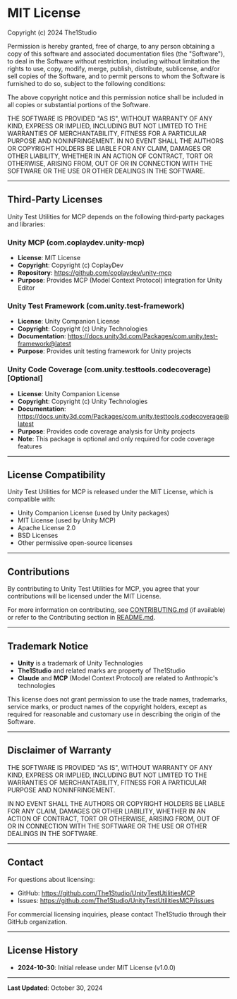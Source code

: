 # MIT License

Copyright (c) 2024 The1Studio

Permission is hereby granted, free of charge, to any person obtaining a copy
of this software and associated documentation files (the "Software"), to deal
in the Software without restriction, including without limitation the rights
to use, copy, modify, merge, publish, distribute, sublicense, and/or sell
copies of the Software, and to permit persons to whom the Software is
furnished to do so, subject to the following conditions:

The above copyright notice and this permission notice shall be included in all
copies or substantial portions of the Software.

THE SOFTWARE IS PROVIDED "AS IS", WITHOUT WARRANTY OF ANY KIND, EXPRESS OR
IMPLIED, INCLUDING BUT NOT LIMITED TO THE WARRANTIES OF MERCHANTABILITY,
FITNESS FOR A PARTICULAR PURPOSE AND NONINFRINGEMENT. IN NO EVENT SHALL THE
AUTHORS OR COPYRIGHT HOLDERS BE LIABLE FOR ANY CLAIM, DAMAGES OR OTHER
LIABILITY, WHETHER IN AN ACTION OF CONTRACT, TORT OR OTHERWISE, ARISING FROM,
OUT OF OR IN CONNECTION WITH THE SOFTWARE OR THE USE OR OTHER DEALINGS IN THE
SOFTWARE.

---

## Third-Party Licenses

Unity Test Utilities for MCP depends on the following third-party packages and libraries:

### Unity MCP (com.coplaydev.unity-mcp)

- **License**: MIT License
- **Copyright**: Copyright (c) CoplayDev
- **Repository**: https://github.com/coplaydev/unity-mcp
- **Purpose**: Provides MCP (Model Context Protocol) integration for Unity Editor

### Unity Test Framework (com.unity.test-framework)

- **License**: Unity Companion License
- **Copyright**: Copyright (c) Unity Technologies
- **Documentation**: https://docs.unity3d.com/Packages/com.unity.test-framework@latest
- **Purpose**: Provides unit testing framework for Unity projects

### Unity Code Coverage (com.unity.testtools.codecoverage) [Optional]

- **License**: Unity Companion License
- **Copyright**: Copyright (c) Unity Technologies
- **Documentation**: https://docs.unity3d.com/Packages/com.unity.testtools.codecoverage@latest
- **Purpose**: Provides code coverage analysis for Unity projects
- **Note**: This package is optional and only required for code coverage features

---

## License Compatibility

Unity Test Utilities for MCP is released under the MIT License, which is compatible with:

- Unity Companion License (used by Unity packages)
- MIT License (used by Unity MCP)
- Apache License 2.0
- BSD Licenses
- Other permissive open-source licenses

---

## Contributions

By contributing to Unity Test Utilities for MCP, you agree that your contributions will be licensed under the MIT License.

For more information on contributing, see [CONTRIBUTING.md](CONTRIBUTING.md) (if available) or refer to the Contributing section in [README.md](README.md).

---

## Trademark Notice

- **Unity** is a trademark of Unity Technologies
- **The1Studio** and related marks are property of The1Studio
- **Claude** and **MCP** (Model Context Protocol) are related to Anthropic's technologies

This license does not grant permission to use the trade names, trademarks, service marks, or product names of the copyright holders, except as required for reasonable and customary use in describing the origin of the Software.

---

## Disclaimer of Warranty

THE SOFTWARE IS PROVIDED "AS IS", WITHOUT WARRANTY OF ANY KIND, EXPRESS OR IMPLIED, INCLUDING BUT NOT LIMITED TO THE WARRANTIES OF MERCHANTABILITY, FITNESS FOR A PARTICULAR PURPOSE AND NONINFRINGEMENT.

IN NO EVENT SHALL THE AUTHORS OR COPYRIGHT HOLDERS BE LIABLE FOR ANY CLAIM, DAMAGES OR OTHER LIABILITY, WHETHER IN AN ACTION OF CONTRACT, TORT OR OTHERWISE, ARISING FROM, OUT OF OR IN CONNECTION WITH THE SOFTWARE OR THE USE OR OTHER DEALINGS IN THE SOFTWARE.

---

## Contact

For questions about licensing:
- GitHub: https://github.com/The1Studio/UnityTestUtilitiesMCP
- Issues: https://github.com/The1Studio/UnityTestUtilitiesMCP/issues

For commercial licensing inquiries, please contact The1Studio through their GitHub organization.

---

## License History

- **2024-10-30**: Initial release under MIT License (v1.0.0)

---

**Last Updated**: October 30, 2024
